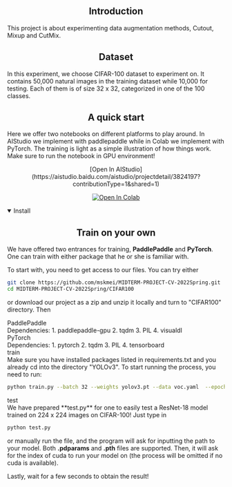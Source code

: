 ## <div align="center">Introduction</div>
This project is about experimenting data augmentation methods, Cutout, Mixup and CutMix. 

## <div align="center">Dataset</div>
In this experiment, we choose CIFAR-100 dataset to experiment on. It contains 50,000 natural images in the training dataset while 10,000 for testing. Each of them is of size 32 x 32, categorized in one of the 100 classes.

## <div align="center">A quick start</div>
Here we offer two notebooks on different platforms to play around. In AIStudio we implement with paddlepaddle while in Colab we implement with PyTorch. The training is light as a simple illustration of how things work. Make sure to run the notebook in GPU environment!
<div align="center">
[Open In AIStudio](https://aistudio.baidu.com/aistudio/projectdetail/3824197?contributionType=1&shared=1)

 [![Open In Colab](https://colab.research.google.com/assets/colab-badge.svg)](https://colab.research.google.com/github/mskmei/MIDTERM-PROJECT-CV-2022Spring/blob/main/CIFAR100/notebook/CIFAR100_torch.ipynb)</div>
<details open>
  
## <div align="center">Train on your own</div>
We have offered two entrances for training, **PaddlePaddle** and **PyTorch**. One can train with either package that he or she is familiar with. 
 
<summary>Install</summary>
To start with, you need to get access to our files. You can try either

```bash
git clone https://github.com/mskmei/MIDTERM-PROJECT-CV-2022Spring.git
cd MIDTERM-PROJECT-CV-2022Spring/CIFAR100
```
or download our project as a zip and unzip it locally and turn to "CIFAR100" directory. Then 
 
<summary>PaddlePaddle</summary>
Dependencies:
1. paddlepaddle-gpu
2. tqdm
3. PIL
4. visualdl
 
<summary>PyTorch</summary>
Dependencies:
1. pytorch 
2. tqdm
3. PIL
4. tensorboard
 
 
<summary>train</summary>
Make sure you have installed packages listed in requirements.txt and you already cd into the directory "YOLOv3". To start running the process, you need to run:
 
```bash
python train.py --batch 32 --weights yolov3.pt --data voc.yaml  --epochs 75 --img 416  --project VOC --name 'yolov3' --cache --hyp hyp.VOC.yaml 
```
 
 
<summary>test</summary>
We have prepared **test.py** for one to easily test a ResNet-18 model trained on 224 x 224 images on CIFAR-100! Just type in 

```bash
python test.py
 ```
 
or manually run the file, and the program will ask for inputting the path to your model. Both **.pdparams** and **.pth** files are supported. Then, it will ask for the index of cuda to run your model on (the process will be omitted if no cuda is available). 
 
 Lastly, wait for a few seconds to obtain the result!
